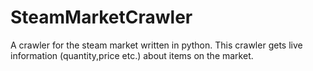 # SteamMarketCrawler
A crawler for the steam market written in python. This crawler gets live information (quantity,price etc.) about items on the market.

